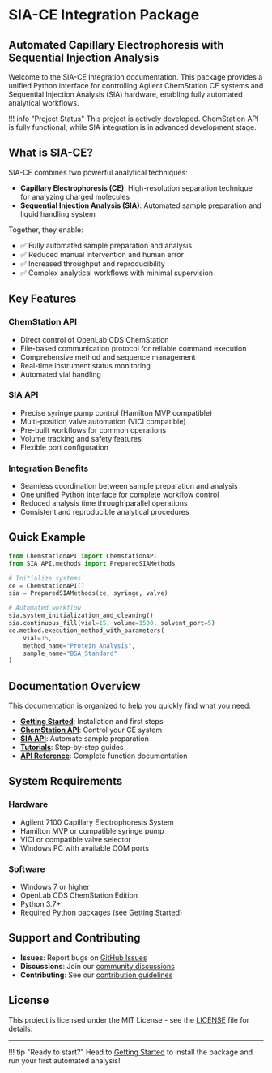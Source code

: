 # SIA-CE Integration Package

## Automated Capillary Electrophoresis with Sequential Injection Analysis

Welcome to the SIA-CE Integration documentation. This package provides a unified Python interface for controlling Agilent ChemStation CE systems and Sequential Injection Analysis (SIA) hardware, enabling fully automated analytical workflows.

!!! info "Project Status"
    This project is actively developed. ChemStation API is fully functional, while SIA integration is in advanced development stage.

## What is SIA-CE?

SIA-CE combines two powerful analytical techniques:

- **Capillary Electrophoresis (CE)**: High-resolution separation technique for analyzing charged molecules
- **Sequential Injection Analysis (SIA)**: Automated sample preparation and liquid handling system

Together, they enable:

- ✅ Fully automated sample preparation and analysis
- ✅ Reduced manual intervention and human error
- ✅ Increased throughput and reproducibility
- ✅ Complex analytical workflows with minimal supervision

## Key Features

### ChemStation API
- Direct control of OpenLab CDS ChemStation 
- File-based communication protocol for reliable command execution
- Comprehensive method and sequence management
- Real-time instrument status monitoring
- Automated vial handling

### SIA API
- Precise syringe pump control (Hamilton MVP compatible)
- Multi-position valve automation (VICI compatible)
- Pre-built workflows for common operations
- Volume tracking and safety features
- Flexible port configuration

### Integration Benefits
- Seamless coordination between sample preparation and analysis
- One unified Python interface for complete workflow control
- Reduced analysis time through parallel operations
- Consistent and reproducible analytical procedures

## Quick Example

```python
from ChemstationAPI import ChemstationAPI
from SIA_API.methods import PreparedSIAMethods

# Initialize systems
ce = ChemstationAPI()
sia = PreparedSIAMethods(ce, syringe, valve)

# Automated workflow
sia.system_initialization_and_cleaning()
sia.continuous_fill(vial=15, volume=1500, solvent_port=5)
ce.method.execution_method_with_parameters(
    vial=15, 
    method_name="Protein_Analysis",
    sample_name="BSA_Standard"
)
```

## Documentation Overview

This documentation is organized to help you quickly find what you need:

- **[Getting Started](getting-started.md)**: Installation and first steps
- **[ChemStation API](chemstation-api/introduction.md)**: Control your CE system
- **[SIA API](sia-api/introduction.md)**: Automate sample preparation
- **[Tutorials](tutorials/first-analysis.md)**: Step-by-step guides
- **[API Reference](api-reference/chemstation.md)**: Complete function documentation

## System Requirements

### Hardware
- Agilent 7100 Capillary Electrophoresis System
- Hamilton MVP or compatible syringe pump
- VICI or compatible valve selector
- Windows PC with available COM ports

### Software
- Windows 7 or higher
- OpenLab CDS ChemStation Edition
- Python 3.7+
- Required Python packages (see [Getting Started](getting-started.md))

## Support and Contributing

- **Issues**: Report bugs on [GitHub Issues](https://github.com/yourusername/SIA-CE/issues)
- **Discussions**: Join our [community discussions](https://github.com/yourusername/SIA-CE/discussions)
- **Contributing**: See our [contribution guidelines](https://github.com/yourusername/SIA-CE/blob/main/CONTRIBUTING.md)

## License

This project is licensed under the MIT License - see the [LICENSE](https://github.com/yourusername/SIA-CE/blob/main/LICENSE) file for details.

---

!!! tip "Ready to start?"
    Head to [Getting Started](getting-started.md) to install the package and run your first automated analysis!